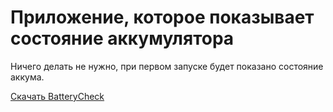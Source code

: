 <h1>Приложение, которое показывает состояние аккумулятора</h1>

Ничего делать не нужно, при первом запуске будет показано состояние аккума.

[Скачать BatteryCheck](BatteryCheck.apk)
